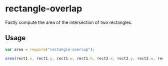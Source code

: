 # rectangle-overlap

Fastly compute the area of the intersection of two rectangles.

## Usage

```js
var area = require("rectangle-overlap");

area(rect1.x, rect1.y, rect1.w, rect1.h, rect2.x, rect2.y, rect2.w, rect2.h); 
```
